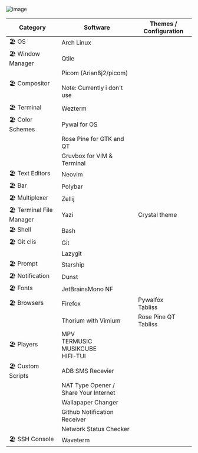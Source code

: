 ![image](https://sachinsenal0x64.github.io/picx-images-hosting/2024-07-13-23-04_36.45hjwq4yj6.webp)


| Category                    | Software                                      | Themes / Configuration         |
|-----------------------------|-----------------------------------------------|--------------------------------|
| 🏖️ OS                       | Arch Linux                                    |                                |
| 🏖️ Window Manager           | Qtile                                         |                                |
| 🏖️ Compositor               | Picom (Arian8j2/picom) <br><br> Note: Currently i don't use                    |                                 |
|                             |                                               |                                |
| 🏖️ Terminal                 | Wezterm                                       |                                |
| 🏖️ Color Schemes            | Pywal for OS                                  |                                |
|                             | Rose Pine for GTK and QT                      |                                |
|                             | Gruvbox for VIM & Terminal                    |                                |
| 🏖️ Text Editors             | Neovim                                        |                                |
| 🏖️ Bar                      | Polybar                                       |                                |
| 🏖️ Multiplexer              | Zellij                                        |                                |
| 🏖️ Terminal File Manager    | Yazi                                          | Crystal theme                  |
| 🏖️ Shell                    | Bash                                          |                                |
| 🏖️ Git clis                 | Git                                           |                                |
|                             | Lazygit                                       |                                |
| 🏖️ Prompt                   | Starship                                      |                                |
| 🏖️ Notification             | Dunst                                         |                                |
| 🏖️ Fonts                    | JetBrainsMono NF                              |                                |
| 🏖️ Browsers                 | Firefox                                       | Pywalfox <br> Tabliss          |
|                             | Thorium with Vimium                           | Rose Pine QT <br> Tabliss      |
| 🏖️ Players                  | MPV <br> TERMUSIC <br> MUSIKCUBE <br> HIFI-TUI|                                |
| 🏖️ Custom Scripts           | ADB SMS Recevier                              |                                |
|                             | NAT Type Opener / Share Your Internet         |                                |
|                             | Wallapaper Changer                            |                                |
|                             | Github Notification Receiver                  |                                |
|                             | Network Status Checker                        |                                |
| 🏖️ SSH Console              | Waveterm                                      |                                |
